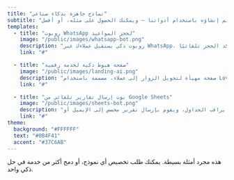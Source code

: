 ```yaml
---
title: "نماذج جاهزة بذكاء صناعي"
subtitle: "كل ما تراه هنا تم إنشاؤه باستخدام أدواتنا – ويمكنك الحصول على مثله، أو أفضل."
templates:
  - title: "روبوت WhatsApp لحجز المواعيد"
    image: "/public/images/whatsapp-bot.png"
    description: "روبوت ذكي يستقبل عملاءك عبر WhatsApp، يتحقق من المواعيد المتاحة ويؤكد الحجز تلقائيًا."
    link: "#"

  - title: "صفحة هبوط ذكية لخدمة رقمية"
    image: "/public/images/landing-ai.png"
    description: "صفحة مهيأة لتحويل الزوار إلى عملاء، مصممة باستخدام Lovable ثم مدمجة بـ Next.js"
    link: "#"

  - title: "بوت إرسال تقارير تلقائي من Google Sheets"
    image: "/public/images/sheets-bot.png"
    description: "يراقب الجداول، ويقوم بإرسال تقرير مخصص إلى الإيميل أو WhatsApp عند تحديث أي صف."
    link: "#"
theme:
  background: "#FFFFFF"
  text: "#0B4F41"
  accent: "#37C6AB"
---
```


هذه مجرد أمثلة بسيطة. يمكنك طلب تخصيص أي نموذج، أو دمج أكثر من خدمة في حل ذكي واحد.
